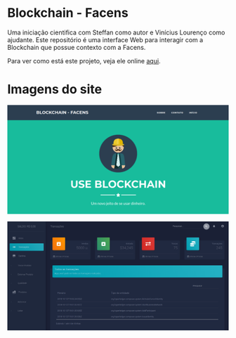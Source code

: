 # Blockchain - Facens

Uma iniciação cientifica com Steffan como autor e Vinícius Lourenço como ajudante.
Este repositório é uma interface Web para interagir com a Blockchain que possue contexto com a Facens.

Para ver como está este projeto, veja ele online [aqui](http://intense-shelf-94197.herokuapp.com).

# Imagens do site

![Página de bem-vindo](https://github.com/H4ad/blockchain-web/blob/dev/github_images/2.png)

![Página de transações](https://github.com/H4ad/blockchain-web/blob/dev/github_images/1.png)
